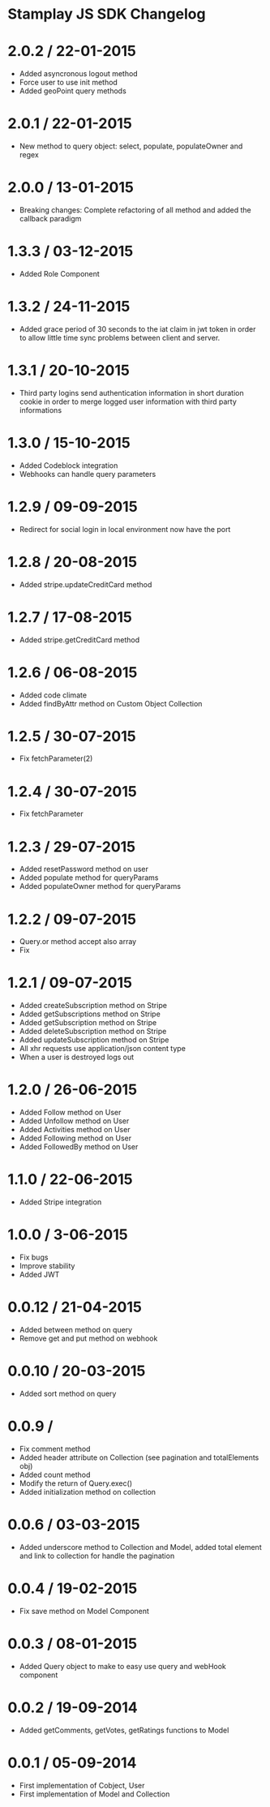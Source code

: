 # Stamplay JS SDK Changelog
2.0.2 / 22-01-2015
===================

* Added asyncronous logout method
* Force user to use init method
* Added geoPoint query methods

2.0.1 / 22-01-2015
===================

* New method to query object: select, populate, populateOwner and regex

2.0.0 / 13-01-2015
===================

* Breaking changes: Complete refactoring of all method and added the callback paradigm

1.3.3 / 03-12-2015
===================

* Added Role Component

1.3.2 / 24-11-2015
===================

* Added grace period of 30 seconds to the iat claim in jwt token in order to allow little time sync problems between client and server.  

1.3.1 / 20-10-2015
===================

* Third party logins send authentication information in short duration cookie in order to merge logged user information with third party informations

1.3.0 / 15-10-2015
===================

* Added Codeblock integration
* Webhooks can handle query parameters

1.2.9 / 09-09-2015
===================

* Redirect for social login in local environment now have the port 

1.2.8 / 20-08-2015
===================

* Added stripe.updateCreditCard method 

1.2.7 / 17-08-2015
===================

* Added stripe.getCreditCard method 

1.2.6 / 06-08-2015
===================

* Added code climate
* Added findByAttr method on Custom Object Collection

1.2.5 / 30-07-2015
===================

* Fix fetchParameter(2)

1.2.4 / 30-07-2015
===================

* Fix fetchParameter

1.2.3  / 29-07-2015
===================

* Added resetPassword method on user
* Added populate method for queryParams
* Added populateOwner method for queryParams

1.2.2  / 09-07-2015
===================

* Query.or method accept also array
* Fix

1.2.1  / 09-07-2015
===================

* Added createSubscription method on Stripe
* Added getSubscriptions method on Stripe
* Added getSubscription method on Stripe
* Added deleteSubscription method on Stripe
* Added updateSubscription method on Stripe
* All xhr requests use application/json content type
* When a user is destroyed logs out 

1.2.0  / 26-06-2015
=================

* Added Follow method on User
* Added Unfollow method on User
* Added Activities method on User
* Added Following method on User
* Added FollowedBy method on User


1.1.0  / 22-06-2015
=================

* Added Stripe integration

1.0.0  / 3-06-2015
=================

* Fix bugs
* Improve stability
* Added JWT 

0.0.12  / 21-04-2015
=================

* Added between method on query
* Remove get and put method on webhook

0.0.10  / 20-03-2015
=================

* Added sort method on query

0.0.9 / 
=================

* Fix comment method
* Added header attribute on Collection (see pagination and totalElements obj)
* Added count method
* Modify the return of Query.exec() 
* Added initialization method on collection

0.0.6 / 03-03-2015 
==================

* Added underscore method to Collection and Model, added total element and link to collection for handle the pagination 

0.0.4 / 19-02-2015
==================

* Fix save method on Model Component

0.0.3 / 08-01-2015
==================

* Added Query object to make to easy use query and webHook component 

0.0.2 / 19-09-2014
==================

* Added getComments, getVotes, getRatings functions to Model

0.0.1 / 05-09-2014
==================

* First implementation of Cobject, User
* First implementation of Model and Collection

